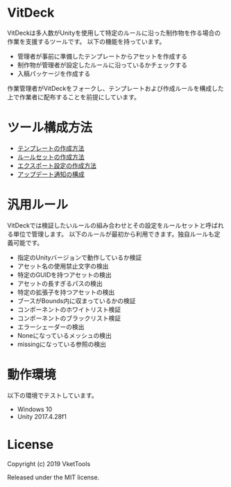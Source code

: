 # VitDeck
VitDeckは多人数がUnityを使用して特定のルールに沿った制作物を作る場合の作業を支援するツールです。
以下の機能を持っています。
- 管理者が事前に準備したテンプレートからアセットを作成する
- 制作物が管理者が設定したルールに沿っているかチェックする
- 入稿パッケージを作成する

作業管理者がVitDeckをフォークし、テンプレートおよび作成ルールを構成した上で作業者に配布することを前提にしています。

# ツール構成方法
- [テンプレートの作成方法](https://github.com/vkettools/VitDeck/wiki/MakingTemplate)
- [ルールセットの作成方法](https://github.com/vkettools/VitDeck/wiki/MakingRuleSet)
- [エクスポート設定の作成方法](https://github.com/vkettools/VitDeck/wiki/MakingExportSetting)
- [アップデート通知の構成](https://github.com/vkettools/VitDeck/wiki/ConfiguringUpdateNortification)

# 汎用ルール
VitDeckでは検証したいルールの組み合わせとその設定をルールセットと呼ばれる単位で管理します。
以下のルールが最初から利用できます。独自ルールも定義可能です。
- 指定のUnityバージョンで動作しているか検証
- アセット名の使用禁止文字の検出
- 特定のGUIDを持つアセットの検出
- アセットの長すぎるパスの検出
- 特定の拡張子を持つアセットの検出
- ブースがBounds内に収まっているかの検証
- コンポーネントのホワイトリスト検証
- コンポーネントのブラックリスト検証
- エラーシェーダーの検出
- Noneになっているメッシュの検出
- missingになっている参照の検出

# 動作環境
以下の環境でテストしています。
- Windows 10
- Unity 2017.4.28f1

# License
Copyright (c) 2019 VketTools

Released under the MIT license.
